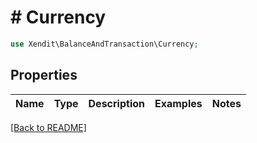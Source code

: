 # # Currency


```php
use Xendit\BalanceAndTransaction\Currency;
```

## Properties

Name | Type | Description | Examples | Notes
------------ | ------------- | ------------- | ------------- | ------------- 

[[Back to README]](../../README.md)
